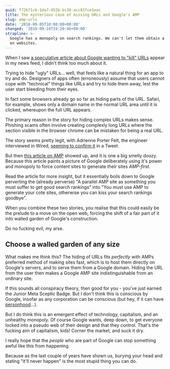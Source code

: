 ```yaml
---
guid: f72b71c6-1da7-452b-bc38-acc81fce1eac
title: The mysterious case of missing URLs and Google's AMP
slug: amp-urls
date: '2018-09-05T10:00:00+00:00'
changed: '2019-09-24T19:20:46+00:00'
strapline: >-
  Google has a monopoly on search rankings. We can't let them obtain a monopoly
  on websites.
---
```


When I saw [a speculative article about Google wanting to "kill" URLs](https://www.wired.com/story/google-wants-to-kill-the-url/) appear in my news feed, I didn't think too much about it. 

Trying to hide "ugly" URLs... well, that feels like a natural thing for an app to try and do. Designers of apps often (erroneously) assume that users cannot cope with "technical" things like URLs and try to hide them away, lest the user start bleeding from their eyes. 

In fact some browsers already go so far as hiding parts of the URL. Safari, for example, shows only a domain name in the normal URL area until it is clicked, whereupon the full URL appears. 

The primary reason in the story for hiding complex URLs makes sense. Phishing scams often involve creating complexly long URLs where the section visible in the browser chrome can be mistaken for being a real URL. 

The story seems pretty legit, with Adrienne Porter Felt, the engineer interviewed in Wired, [seeming to confirm it](https://twitter.com/__apf__/status/1037057121961967616) in a Tweet. 

But then [this article on AMP](https://www.polemicdigital.com/google-amp-go-to-hell/) showed up, and it is one a big smelly doozy. Because this article paints a picture of Google deliberately using it's power and monopoly to force content sites to generate their sites _AMP-first_. 

Read the article for more insight, but it essentially boils down to Google perverting the (already perverse) "A parallel AMP site as something you must suffer to get good search rankings" into "You must use AMP to generate your cote sites, otherwise you can kiss your search rankings goodbye". 

When you combine these two stories, you realise that this could easily be the prelude to a move on the open web, forcing the shift of a fair part of it into walled garden of Google's construction.

Do no fucking evil, my arse. 

## Choose a walled garden of any size

What makes me think this? The hiding of URLs fits _perfectly_ with AMPs preferred method of making sites fast, which is to host them directly on Google's servers, and to serve them from a Google domain. Hiding the URL from the user then makes a Google AMP site indistinguishable from an ordinary site.

If this sounds all conspiracy theory, then good for you - you've just earned the Junior Meta Sceptic Badge. But I don't think this is conscious by Google, insofar as any corporation can be conscious (but hey, if it can have [personhood](https://en.wikipedia.org/wiki/Corporate_personhood)...).

But I do think this is an emergent effect of technology, capitalism, and an unhealthy monopoly. Of course Google wants, deep down, to get everyone locked into a pseudo web of their design and that they control. That's the fucking aim of capitalism, kids! Corner the market, and suck it dry.

I really hope that the _people_ who are part of Google can stop something awful like this from happening. 

Because as the last couple of years have shown us, burying your head and stating "it'll never happen" is the most stupid thing you can do.
